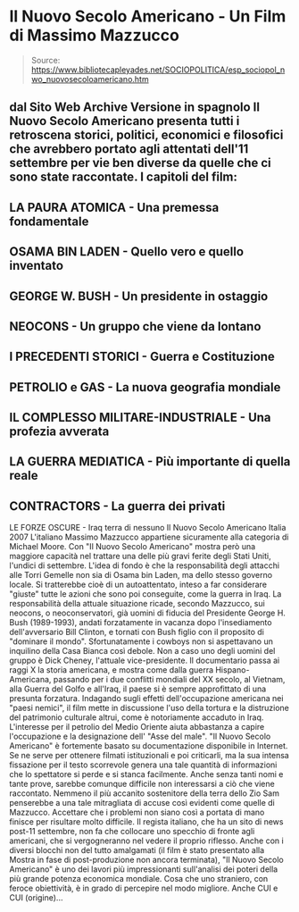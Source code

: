 # Il Nuovo Secolo Americano - Un Film di Massimo Mazzucco

> Source: https://www.bibliotecapleyades.net/SOCIOPOLITICA/esp_sociopol_nwo_nuovosecoloamericano.htm

dal Sito Web
Archive
Versione in spagnolo
Il Nuovo Secolo Americano presenta tutti i retroscena storici,
politici, economici e filosofici che avrebbero portato agli
attentati
dell'11 settembre per vie ben diverse da quelle che ci sono state
raccontate.
I capitoli del film:
-
LA PAURA ATOMICA - Una premessa
fondamentale
-
OSAMA BIN LADEN - Quello vero e quello
inventato
-
GEORGE W. BUSH - Un presidente in
ostaggio
-
NEOCONS - Un gruppo che viene da lontano
-
I PRECEDENTI STORICI - Guerra e
Costituzione
-
PETROLIO e GAS - La nuova geografia
mondiale
-
IL COMPLESSO MILITARE-INDUSTRIALE - Una
profezia avverata
-
LA GUERRA MEDIATICA - Più importante di
quella reale
-
CONTRACTORS - La guerra dei privati
-
LE FORZE OSCURE - Iraq terra di nessuno
Il Nuovo Secolo Americano
Italia
2007
L'italiano Massimo Mazzucco appartiene sicuramente alla categoria di
Michael Moore.
Con "Il Nuovo Secolo Americano" mostra però una maggiore
capacità nel trattare una delle più gravi ferite degli Stati Uniti, l'undici
di settembre.
L'idea di fondo è che la responsabilità degli attacchi alle Torri Gemelle
non sia di
Osama bin Laden, ma dello stesso governo
locale. Si tratterebbe cioè di un autoattentato, inteso a far
considerare "giuste" tutte le azioni che sono poi conseguite, come la guerra
in Iraq.
La responsabilità della attuale situazione ricade, secondo Mazzucco, sui
neocons, o neoconservatori, già uomini di fiducia del Presidente
George
H. Bush (1989-1993), andati forzatamente in vacanza dopo
l'insediamento dell'avversario
Bill Clinton, e tornati con
Bush figlio con il proposito di "dominare il mondo".
Sfortunatamente i cowboys non si aspettavano un inquilino della Casa
Bianca così debole.
Non a caso uno degli uomini del gruppo è Dick Cheney,
l'attuale vice-presidente.
Il documentario passa ai raggi X la storia americana, e mostra come dalla
guerra Hispano-Americana, passando per i due conflitti mondiali del XX
secolo, al Vietnam, alla Guerra del Golfo e all'Iraq, il paese si è
sempre approfittato di una presunta forzatura.
Indagando sugli effetti dell'occupazione americana nei "paesi nemici", il
film mette in discussione l'uso della tortura e la distruzione del
patrimonio culturale altrui, come è notoriamente accaduto in Iraq.
L'interesse per il petrolio del Medio Oriente aiuta abbastanza a capire
l'occupazione e la designazione dell' "Asse del male".
"Il Nuovo Secolo Americano" è fortemente basato su documentazione
disponibile in Internet. Se ne serve per ottenere filmati istituzionali
e poi criticarli, ma la sua intensa fissazione per il testo scorrevole
genera una tale quantità di informazioni che lo spettatore si perde e si
stanca facilmente.
Anche senza tanti nomi e tante prove, sarebbe comunque
difficile non interessarsi a ciò che viene raccontato.
Nemmeno il più accanito sostenitore della terra dello Zio Sam
penserebbe a una tale mitragliata di accuse così evidenti come quelle di
Mazzucco.
Accettare che i problemi non siano così a portata di mano
finisce per risultare molto difficile.
Il regista italiano, che ha un sito
di news post-11 settembre, non fa che collocare uno specchio di fronte agli
americani, che si vergogneranno nel vedere il proprio riflesso.
Anche con i diversi blocchi non del tutto amalgamati (il film è stato
presentato alla Mostra in fase di post-produzione non ancora terminata), "Il
Nuovo Secolo Americano" è uno dei lavori più impressionanti sull'analisi dei
poteri della più grande potenza economica mondiale.
Cosa che uno straniero, con feroce obiettività,
è in grado di percepire nel modo migliore.
Anche
CUI e
CUI (origine)...
